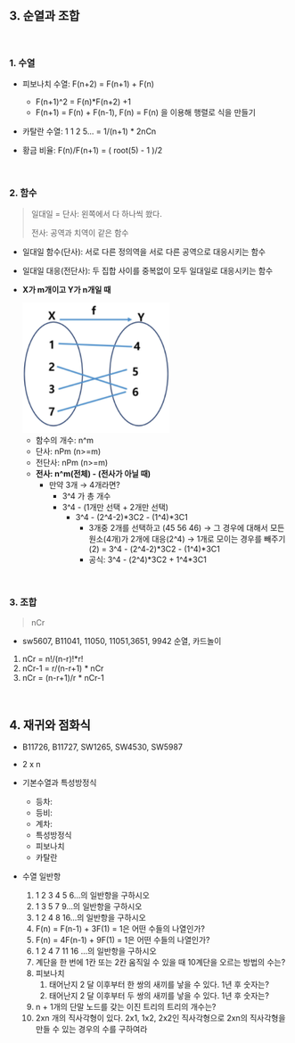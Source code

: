 ## 3. 순열과 조합

​          

### 1. 수열

* 피보나치 수열: F(n+2) = F(n+1) + F(n)

  * F(n+1)^2 = F(n)*F(n+2) +1
  * F(n+1) = F(n)  + F(n-1), F(n) = F(n) 을 이용해 행렬로 식을 만들기

* 카탈란 수열: 1 1 2 5... = 1/(n+1) * 2nCn

* 황금 비율: F(n)/F(n+1) = ( root(5) - 1 )/2

  ​    

### 2. 함수

> 일대일 = 단사: 왼쪽에서 다 하나씩 쐈다.
>
> 전사: 공역과 치역이 같은 함수

* 일대일 함수(단사): 서로 다른 정의역을 서로 다른 공역으로 대응시키는 함수
* 일대일 대응(전단사): 두 집합 사이를 중복없이 모두 일대일로 대응시키는 함수

* **X가 m개이고 Y가 n개일 때**

  <img src="computational2.assets/image-20220412094905065.png" alt="image-20220412094905065" style="zoom:80%;" />

  * 함수의 개수: n^m
  * 단사: nPm (n>=m)
  * 전단사: nPm (n>=m)
  * **전사: n^m(전체) - (전사가 아닐 때)**
    * 만약 3개 → 4개라면?
      * 3^4 가 총 개수
      * 3^4 - (1개만 선택 + 2개만 선택)
        * 3^4 - (2^4-2)*3C2 - (1^4)\*3C1
          * 3개중 2개를 선택하고 (45 56 46) → 그 경우에 대해서 모든 원소(4개)가 2개에 대응(2^4)  → 1개로 모이는 경우를 빼주기(2) = 3^4 - (2^4-2)*3C2 - (1^4)\*3C1
          * 공식: 3^4 - (2^4)*3C2 + 1^4\*3C1

​            

### 3. 조합

> nCr

* sw5607, B11041, 11050, 11051,3651, 9942 순열, 카드놀이

1. nCr = n!/(n-r)!*r!
2. nCr-1 = r/(n-r+1) * nCr
3. nCr = (n-r+1)/r * nCr-1

​             

## 4. 재귀와 점화식

* B11726, B11727, SW1265, SW4530, SW5987

* 2 x n
* 기본수열과 특성방정식
  * 등차:
  * 등비:
  * 계차:
  * 특성방정식
  * 피보나치
  * 카탈란
* 수열 일반항
  1. 1 2 3 4 5 6...의 일반항을 구하시오
  2. 1 3 5 7 9...의 일반항을 구하시오
  3. 1 2 4 8 16...의 일반항을 구하시오
  4. F(n) = F(n-1) + 3F(1) = 1은 어떤 수들의 나열인가?
  5. F(n) = 4F(n-1) + 9F(1) = 1은 어떤 수들의 나열인가?
  6. 1 2 4 7 11 16 ...의 일반항을 구하시오
  7. 계단을 한 번에 1칸 또는 2칸 움직일 수 있을 때 10계단을 오르는 방법의 수는?
  8. 피보나치
     1. 태어난지 2 달 이후부터 한 쌍의 새끼를 낳을 수 있다. 1년 후 숫자는?
     2. 태어난지 2 달 이후부터 두 쌍의 새끼를 낳을 수 있다. 1년 후 숫자는?
  9. n + 1개의 단말 노드를 갖는 이진 트리의 트리의 개수는?
  10. 2xn 개의 직사각형이 있다. 2x1, 1x2, 2x2인 직사각형으로 2xn의 직사각형을 만들 수 있는 경우의 수를 구하여라

